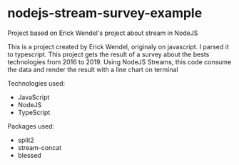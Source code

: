 # nodejs-stream-survey-example

Project based on Erick Wendel's project about stream in NodeJS

This is a project created by Erick Wendel, originaly on javascript.
I parsed it to typescript.
This project gets the result of a survey about the bests technologies from 2016 to 2019. Using NodeJS Streams, this code consume the data and render the result with a line chart on terminal

Technologies used:

- JavaScript
- NodeJS
- TypeScript

Packages used:

- split2
- stream-concat
- blessed
